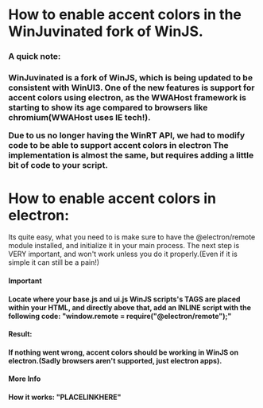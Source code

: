 # How to enable accent colors in the WinJuvinated fork of WinJS.
<h3>A quick note:<h3>
WinJuvinated is a fork of WinJS, which is being updated to be consistent with WinUI3.
One of the new features is support for accent colors using electron, as the WWAHost framework is starting
to show its age compared to browsers like chromium(WWAHost uses IE tech!). 

Due to us no longer having the WinRT API, we had to modify code to be able to support accent colors in electron
The implementation is almost the same, but requires adding a little bit of code to your script.
# How to enable accent colors in electron:
Its quite easy, what you need to is make sure to have the @electron/remote module installed, and initialize it in your main process.
The next step is VERY important, and won't work unless you do it properly.(Even if it is simple it can still be a pain!)
<h4>Important<h4>
Locate where your base.js and ui.js WinJS scripts's TAGS are placed within your HTML, and directly above that, add an INLINE script with the following code:
<span>"window.remote = require("@electron/remote");"</span>
<h4>Result:<h4>
If nothing went wrong, accent colors should be working in WinJS on electron.(Sadly browsers aren't supported, just electron apps).

<h4>More Info<h4>
How it works: "PLACELINKHERE"